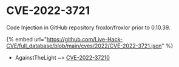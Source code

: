 # CVE-2022-3721

Code Injection in GitHub repository froxlor/froxlor prior to 0.10.39.

{% embed url="https://github.com/Live-Hack-CVE/full_database/blob/main/cves/2022/CVE-2022-3721.json" %}


* AgainstTheLight ~> [CVE-2022-37210](https://www.alice-snow.ru/2022/database/cve-2022-3721/cve-2022-37210-againstthelight)